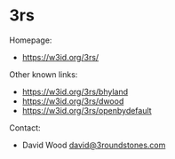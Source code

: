 # 3rs

Homepage:

 * https://w3id.org/3rs/

Other known links: 
 * https://w3id.org/3rs/bhyland
 * https://w3id.org/3rs/dwood
 * https://w3id.org/3rs/openbydefault

Contact:
* David Wood <david@3roundstones.com>
